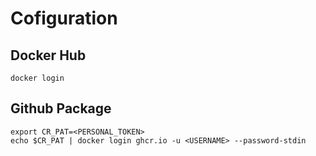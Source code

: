 # Cofiguration

## Docker Hub

```
docker login
```

## Github Package

```
export CR_PAT=<PERSONAL_TOKEN>
echo $CR_PAT | docker login ghcr.io -u <USERNAME> --password-stdin
```
